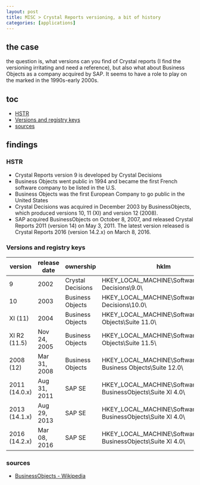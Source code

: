 ```yaml
---
layout: post
title: MISC > Crystal Reports versioning, a bit of history
categories: [applications]
---
```

## the case	
the question is, what versions can you find of Crystal reports (I find the versioning irritating and need a reference), but also what about Business Objects as a company acquired by SAP. It seems to have a role to play on the marked in the 1990s-early 2000s. 

## toc
<!-- TOC -->

- [HSTR](#hstr)
- [Versions and registry keys](#versions-and-registry-keys)
- [sources](#sources)

<!-- /TOC -->

## findings
### HSTR
* Crystal Reports version 9 is developed by Crystal Decisions
* Business Objects went public in 1994 and became the first French software company to be listed in the U.S.
* Business Objects was the first European Company to go public in the United States
* Crystal Decisions was acquired in December 2003 by BusinessObjects, which produced versions 10, 11 (XI) and version 12 (2008).
* SAP acquired BusinessObjects on October 8, 2007, and released Crystal Reports 2011 (version 14) on May 3, 2011. The latest version released is Crystal Reports 2016 (version 14.2.x) on March 8, 2016.

### Versions and registry keys
version       | release date | ownership         | hklm
--------------|--------------|-------------------|--------------------------------------------------------------
9             | 2002         | Crystal Decisions | HKEY_LOCAL_MACHINE\Software\Crystal Decisions\9.0\
10            | 2003         | Business Objects  | HKEY_LOCAL_MACHINE\Software\Crystal Decisions\10.0\
XI (11)       | 2004         | Business Objects  | HKEY_LOCAL_MACHINE\Software\Business Objects\Suite 11.0\
XI R2 (11.5)  | Nov 24, 2005 | Business Objects  | HKEY_LOCAL_MACHINE\Software\Business Objects\Suite 11.5\
2008 (12)     | Mar 31, 2008 | Business Objects  | HKEY_LOCAL_MACHINE\Software\ Business Objects\Suite 12.0\
2011 (14.0.x) | Aug 31, 2011 | SAP SE            | HKEY_LOCAL_MACHINE\Software\SAP BusinessObjects\Suite XI 4.0\
2013 (14.1.x) | Aug 29, 2013 | SAP SE            | HKEY_LOCAL_MACHINE\Software\SAP BusinessObjects\Suite XI 4.0\
2016 (14.2.x) | Mar 08, 2016 | SAP SE            | HKEY_LOCAL_MACHINE\Software\SAP BusinessObjects\Suite XI 4.0\

### sources
* [BusinessObjects - Wikipedia](https://en.wikipedia.org/wiki/BusinessObjects)